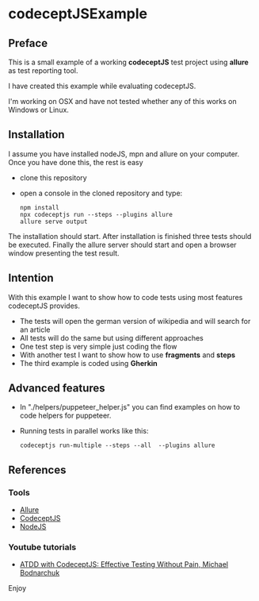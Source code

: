 # codeceptJSExample
## Preface
This is a small example of a working **codeceptJS** test project using **allure** as test reporting tool. 

I have created this example while evaluating codeceptJS.

I'm working on OSX and have not tested whether any of this works on Windows or Linux.

## Installation
I assume you have installed nodeJS, mpn and allure on your computer.
Once you have done this, the rest is easy

* clone this repository
* open a console in the cloned repository and type:
  
      npm install
      npx codeceptjs run --steps --plugins allure
      allure serve output

The installation should start. After installation is finished three tests should be executed. Finally the allure server should start and open a browser window presenting the test result.

## Intention
With this example I want to show how to code tests using most features codeceptJS provides.

* The tests will open the german version of wikipedia and will search for an article
* All tests will do the same but using different approaches
* One test step is very simple just coding the flow
* With another test I want to show how to use **fragments** and **steps**
* The third example is coded using **Gherkin**

## Advanced features
* In "./helpers/puppeteer_helper.js" you can find examples on how to code helpers for puppeteer. 
* Running tests in parallel works like this:
    
      codeceptjs run-multiple --steps --all  --plugins allure

## References
### Tools
* [Allure](https://docs.qameta.io/allure/)
* [CodeceptJS](https://codecept.io)
* [NodeJS](https://nodejs.org/en/)

### Youtube tutorials
* [ATDD with CodeceptJS: Effective Testing Without Pain, Michael Bodnarchuk](https://youtu.be/paBe0uu68uc)

Enjoy
